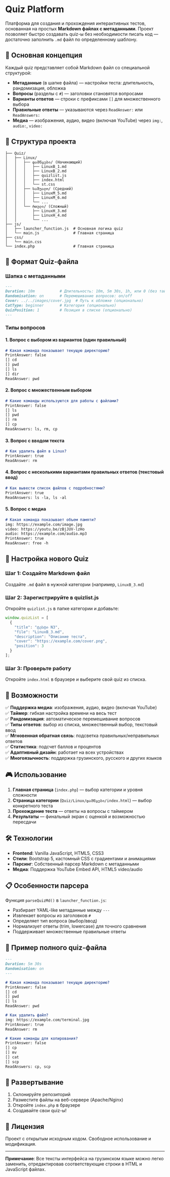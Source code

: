 # Quiz Platform

Платформа для создания и прохождения интерактивных тестов, основанная на простых **Markdown файлах с метаданными**. Проект позволяет быстро создавать quiz-ы без необходимости писать код — достаточно заполнить `.md` файл по определенному шаблону.

## 🎯 Основная концепция

Каждый quiz представляет собой Markdown файл со специальной структурой:
- **Метаданные** (в шапке файла) — настройки теста: длительность, рандомизация, обложка
- **Вопросы** (разделы с `#`) — заголовки становятся вопросами
- **Варианты ответов** — строки с префиксами `[]` для множественного выбора
- **Правильные ответы** — указываются через `ReadAnswer:` или `ReadAnswers:`
- **Медиа** — изображения, аудио, видео (включая YouTube) через `img:`, `audio:`, `video:`

## 📁 Структура проекта

```
├── Quiz/
│   ├── Linux/
│   │   ├── დამწყები/ (Начинающий)
│   │   │   ├── LinuxB_1.md
│   │   │   ├── LinuxB_2.md
│   │   │   ├── quizlist.js
│   │   │   ├── index.html
│   │   │   └── st.css
│   │   ├── საშუალო/ (Средний)
│   │   │   ├── LinuxM_5.md
│   │   │   ├── LinuxM_6.md
│   │   │   └── ...
│   │   └── რთული/ (Сложный)
│   │       ├── LinuxH_3.md
│   │       ├── LinuxH_4.md
│   │       └── ...
├── js/
│   ├── launcher_function.js  # Основная логика quiz
│   └── main.js               # Главная страница
├── css/
│   └── main.css
└── index.php                 # Главная страница
```

## 📝 Формат Quiz-файла

### Шапка с метаданными

```markdown
---
Duration: 10m           # Длительность: 10m, 5m 30s, 1h, или 0 (без таймера)
Randomisation: on       # Перемешивание вопросов: on/off
Cover: ../../images/cover.jpg  # Путь к обложке (опционально)
CatType: beginner       # Категория (опционально)
QuizPosition: 1         # Позиция в списке (опционально)
---
```

### Типы вопросов

#### 1. Вопрос с выбором из вариантов (один правильный)

```markdown
# Какая команда показывает текущую директорию?
PrintAnswer: false
[] cd
[] pwd
[] ls
[] dir
ReadAnswer: pwd
```

#### 2. Вопрос с множественным выбором

```markdown
# Какие команды используются для работы с файлами?
PrintAnswer: false
[] ls
[] pwd
[] rm
[] cp
ReadAnswers: ls, rm, cp
```

#### 3. Вопрос с вводом текста

```markdown
# Как удалить файл в Linux?
PrintAnswer: true
ReadAnswer: rm
```

#### 4. Вопрос с несколькими вариантами правильных ответов (текстовый ввод)

```markdown
# Как вывести список файлов с подробностями?
PrintAnswer: true
ReadAnswers: ls -la, ls -al
```

#### 5. Вопрос с медиа

```markdown
# Какая команда показывает объем памяти?
img: https://example.com/image.jpg
video: https://youtu.be/zBjJUV-lzHo
audio: https://example.com/audio.mp3
PrintAnswer: true
ReadAnswer: free -h
```

## 🔧 Настройка нового Quiz

### Шаг 1: Создайте Markdown файл

Создайте `.md` файл в нужной категории (например, `LinuxB_3.md`)

### Шаг 2: Зарегистрируйте в quizlist.js

Откройте `quizlist.js` в папке категории и добавьте:

```javascript
window.quizList = [
  {
    "title": "ტესტი N3",
    "file": "LinuxB_3.md",
    "description": "Описание теста",
    "cover": "https://example.com/cover.png",
    "position": 3
  }
];
```

### Шаг 3: Проверьте работу

Откройте `index.html` в браузере и выберите свой quiz из списка.

## 🎨 Возможности

✅ **Поддержка медиа**: изображения, аудио, видео (включая YouTube)  
✅ **Таймер**: гибкая настройка времени на весь тест  
✅ **Рандомизация**: автоматическое перемешивание вопросов  
✅ **Типы ответов**: выбор из списка, множественный выбор, текстовый ввод  
✅ **Мгновенная обратная связь**: подсветка правильных/неправильных ответов  
✅ **Статистика**: подсчет баллов и процентов  
✅ **Адаптивный дизайн**: работает на всех устройствах  
✅ **Многоязычность**: поддержка грузинского, русского и других языков

## 🎮 Использование

1. **Главная страница** (`index.php`) — выбор категории и уровня сложности
2. **Страница категории** (`Quiz/Linux/დამწყები/index.html`) — выбор конкретного теста
3. **Прохождение теста** — ответы на вопросы с таймером
4. **Результаты** — финальный экран с оценкой и возможностью пересдачи

## 🛠 Технологии

- **Frontend**: Vanilla JavaScript, HTML5, CSS3
- **Стили**: Bootstrap 5, кастомный CSS с градиентами и анимациями
- **Парсинг**: Собственный парсер Markdown с метаданными
- **Медиа**: Поддержка YouTube Embed API, HTML5 video/audio

## 📋 Особенности парсера

Функция `parseQuizMd()` в `launcher_function.js`:

- Разбирает YAML-like метаданные между `---`
- Извлекает вопросы из заголовков `#`
- Определяет тип вопроса (выбор/ввод)
- Нормализует ответы (trim, lowercase) для точного сравнения
- Поддерживает множественные правильные ответы

## 🎯 Пример полного quiz-файла

```markdown
---
Duration: 5m 30s
Randomisation: on
---

# Какая команда показывает текущую директорию?
PrintAnswer: false
[] cd
[] pwd
[] ls
ReadAnswer: pwd

# Как удалить файл?
img: https://example.com/terminal.jpg
PrintAnswer: true
ReadAnswer: rm

# Какие команды для копирования?
PrintAnswer: false
[] cp
[] mv
[] cat
[] scp
ReadAnswers: cp, scp
```

## 🚀 Развертывание

1. Склонируйте репозиторий
2. Разместите файлы на веб-сервере (Apache/Nginx)
3. Откройте `index.php` в браузере
4. Создавайте свои quiz-ы!

## 📄 Лицензия

Проект с открытым исходным кодом. Свободное использование и модификация.

---

**Примечание**: Все тексты интерфейса на грузинском языке можно легко заменить, отредактировав соответствующие строки в HTML и JavaScript файлах.